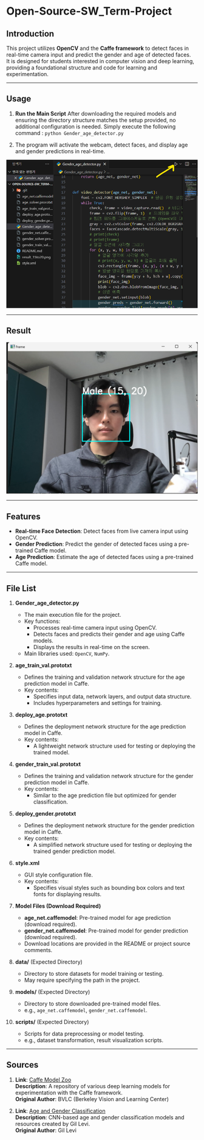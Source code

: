 # Open-Source-SW_Term-Project

## Introduction

This project utilizes **OpenCV** and the **Caffe framework** to detect faces in real-time camera input and predict the gender and age of detected faces.  
It is designed for students interested in computer vision and deep learning, providing a foundational structure and code for learning and experimentation.


---

## Usage

1. **Run the Main Script** After downloading the required models and ensuring the directory structure matches the setup provided, no additional configuration is needed. Simply execute the following command :
`python Gender_age_detector.py`

2. The program will activate the webcam, detect faces, and display age and gender predictions in real-time.


![](https://github.com/RoRdil31/Open-Source-SW_Term-Project/blob/main/before_execute.png?raw=true)



---

## Result

![](https://github.com/RoRdil31/Open-Source-SW_Term-Project/blob/main/result_15to20.png?raw=true)


---

## Features

- **Real-time Face Detection**: Detect faces from live camera input using OpenCV.
- **Gender Prediction**: Predict the gender of detected faces using a pre-trained Caffe model.
- **Age Prediction**: Estimate the age of detected faces using a pre-trained Caffe model.

---

## File List

1. **Gender_age_detector.py**  
   - The main execution file for the project.  
   - Key functions:
     - Processes real-time camera input using OpenCV.
     - Detects faces and predicts their gender and age using Caffe models.
     - Displays the results in real-time on the screen.
   - Main libraries used: `OpenCV`, `NumPy`.

2. **age_train_val.prototxt**  
   - Defines the training and validation network structure for the age prediction model in Caffe.  
   - Key contents:
     - Specifies input data, network layers, and output data structure.
     - Includes hyperparameters and settings for training.

3. **deploy_age.prototxt**  
   - Defines the deployment network structure for the age prediction model in Caffe.  
   - Key contents:
     - A lightweight network structure used for testing or deploying the trained model.

4. **gender_train_val.prototxt**  
   - Defines the training and validation network structure for the gender prediction model in Caffe.  
   - Key contents:
     - Similar to the age prediction file but optimized for gender classification.

5. **deploy_gender.prototxt**  
   - Defines the deployment network structure for the gender prediction model in Caffe.  
   - Key contents:
     - A simplified network structure used for testing or deploying the trained gender prediction model.

6. **style.xml**  
   - GUI style configuration file.  
   - Key contents:
     - Specifies visual styles such as bounding box colors and text fonts for displaying results.

7. **Model Files (Download Required)**  
   - **age_net.caffemodel**: Pre-trained model for age prediction (download required).  
   - **gender_net.caffemodel**: Pre-trained model for gender prediction (download required).  
   - Download locations are provided in the README or project source comments.

8. **data/** (Expected Directory)  
   - Directory to store datasets for model training or testing.  
   - May require specifying the path in the project.

9. **models/** (Expected Directory)  
   - Directory to store downloaded pre-trained model files.  
   - e.g., `age_net.caffemodel`, `gender_net.caffemodel`.

10. **scripts/** (Expected Directory)  
    - Scripts for data preprocessing or model testing.  
    - e.g., dataset transformation, result visualization scripts.
   

---



## Sources

1. **Link**: [Caffe Model Zoo](https://github.com/BVLC/caffe/wiki/Model-Zoo)  
   **Description**: A repository of various deep learning models for experimentation with the Caffe framework.  
   **Original Author**: BVLC (Berkeley Vision and Learning Center)

2. **Link**: [Age and Gender Classification](https://gist.github.com/GilLevi/c9e99062283c719c03de)  
   **Description**: CNN-based age and gender classification models and resources created by Gil Levi.  
   **Original Author**: Gil Levi
